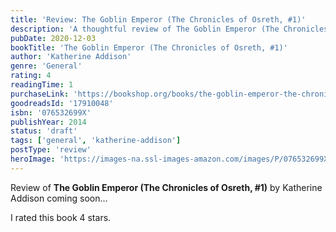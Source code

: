 ```yaml
---
title: 'Review: The Goblin Emperor (The Chronicles of Osreth, #1)'
description: 'A thoughtful review of The Goblin Emperor (The Chronicles of Osreth, #1) by Katherine Addison'
pubDate: 2020-12-03
bookTitle: 'The Goblin Emperor (The Chronicles of Osreth, #1)'
author: 'Katherine Addison'
genre: 'General'
rating: 4
readingTime: 1
purchaseLink: 'https://bookshop.org/books/the-goblin-emperor-the-chronicles-of-osreth-1/9780765326997'
goodreadsId: '17910048'
isbn: '076532699X'
publishYear: 2014
status: 'draft'
tags: ['general', 'katherine-addison']
postType: 'review'
heroImage: 'https://images-na.ssl-images-amazon.com/images/P/076532699X.01.L.jpg'
---
```


Review of **The Goblin Emperor (The Chronicles of Osreth, #1)** by Katherine Addison coming soon...

I rated this book 4 stars.